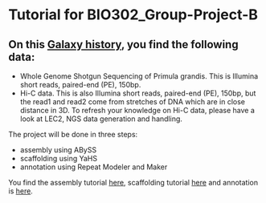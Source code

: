 # Tutorial for BIO302_Group-Project-B

## On this [Galaxy history](), you find the following data:

- Whole  Genome Shotgun Sequencing of Primula grandis. This is Illumina short reads, paired-end (PE), 150bp.
- Hi-C data. This is also Illumina short reads, paired-end (PE), 150bp, but the read1 and read2 come from stretches of DNA which are in close distance in 3D. 
To refresh your knowledge on Hi-C data, please have a look at LEC2, NGS data generation and handling.


The project will be done in three steps:
- assembly using ABySS
- scaffolding using YaHS
- annotation using Repeat Modeler and Maker

You find the assembly tutorial [here](), scaffolding tutorial [here]() and annotation is [here]().

